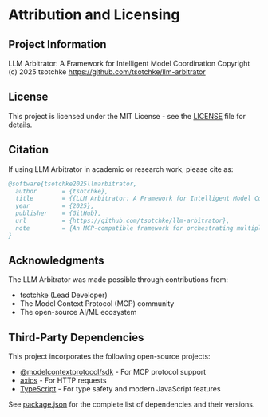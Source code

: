 # Attribution and Licensing

## Project Information

LLM Arbitrator: A Framework for Intelligent Model Coordination
Copyright (c) 2025 tsotchke
https://github.com/tsotchke/llm-arbitrator

## License

This project is licensed under the MIT License - see the [LICENSE](../LICENSE) file for details.

## Citation

If using LLM Arbitrator in academic or research work, please cite as:

```bibtex
@software{tsotchke2025llmarbitrator,
  author       = {tsotchke},
  title        = {{LLM Arbitrator: A Framework for Intelligent Model Coordination}},
  year         = {2025},
  publisher    = {GitHub},
  url          = {https://github.com/tsotchke/llm-arbitrator},
  note         = {An MCP-compatible framework for orchestrating multiple language models through capability-based routing}
}
```

## Acknowledgments

The LLM Arbitrator was made possible through contributions from:

- tsotchke (Lead Developer)
- The Model Context Protocol (MCP) community
- The open-source AI/ML ecosystem

## Third-Party Dependencies

This project incorporates the following open-source projects:

- [@modelcontextprotocol/sdk](https://github.com/modelcontextprotocol/mcp) - For MCP protocol support
- [axios](https://github.com/axios/axios) - For HTTP requests
- [TypeScript](https://www.typescriptlang.org/) - For type safety and modern JavaScript features

See [package.json](../package.json) for the complete list of dependencies and their versions.
